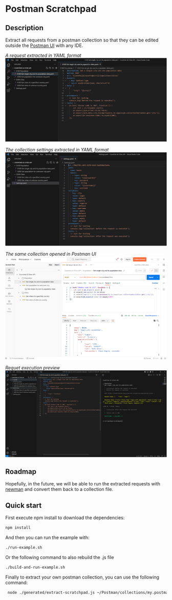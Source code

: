 # Postman Scratchpad

## Description

Extract all requests from a postman collection so that they can be edited outside the [Postman UI](https://www.postman.com/) with any IDE.

*A request extracted in YAML format*
![Example](./example/in/example.png)

*The collection settings extracted in YAML format*
![Example](./example/in/example3.png)

*The same collection opened in Postman UI*
![Example](./example/in/example2.png)

*Requet execution preview*
![Example](./example/in/example4.png)

## Roadmap

Hopefully, in the future, we will be able to run the extracted requests with [newman](https://github.com/postmanlabs/newman) and convert them back to a collection file.

## Quick start

First execute npm install to download the dependencies:

```bash
npm install
```

And then you can run the example with:

```bash
./run-example.sh
```

Or the following command to also rebuild the .js file

```bash
./build-and-run-example.sh
```

Finally to extract your own postman collection, you can use the following command:

```bash
 node ./generated/extract-scratchpad.js ~/Postman/collections/my.postman_collection.json ~/Postman/collections/
```
